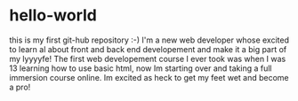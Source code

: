 # hello-world
this is my first git-hub repository :-)
I'm a new web developer whose excited to learn al about front and back end developement and make it a big part of my lyyyyfe!
The first web developement course I ever took was when I was 13 learning how to use basic html, now Im starting over and taking a full immersion course online. Im excited as heck to get my feet wet and become a pro!
